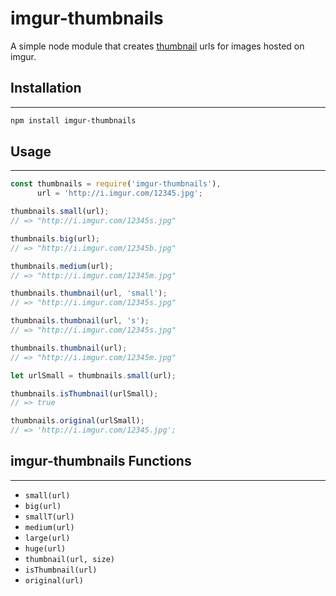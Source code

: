 # imgur-thumbnails
A simple node module that creates [thumbnail](https://api.imgur.com/models/image#thumbs) urls for images hosted on imgur.

## Installation
------------
```bash
npm install imgur-thumbnails
```

## Usage
-----
```js
const thumbnails = require('imgur-thumbnails'),
      url = 'http://i.imgur.com/12345.jpg';

thumbnails.small(url);
// => "http://i.imgur.com/12345s.jpg"    

thumbnails.big(url);
// => "http://i.imgur.com/12345b.jpg"

thumbnails.medium(url);
// => "http://i.imgur.com/12345m.jpg"

thumbnails.thumbnail(url, 'small');
// => "http://i.imgur.com/12345s.jpg"

thumbnails.thumbnail(url, 's');
// => "http://i.imgur.com/12345s.jpg"

thumbnails.thumbnail(url);
// => "http://i.imgur.com/12345m.jpg"

let urlSmall = thumbnails.small(url);

thumbnails.isThumbnail(urlSmall);
// => true

thumbnails.original(urlSmall);
// => 'http://i.imgur.com/12345.jpg';
```
    
## imgur-thumbnails Functions
------------------
* `small(url)`
* `big(url)`
* `smallT(url)`
* `medium(url)`
* `large(url)`
* `huge(url)`
* `thumbnail(url, size)`
* `isThumbnail(url)`
* `original(url)`
